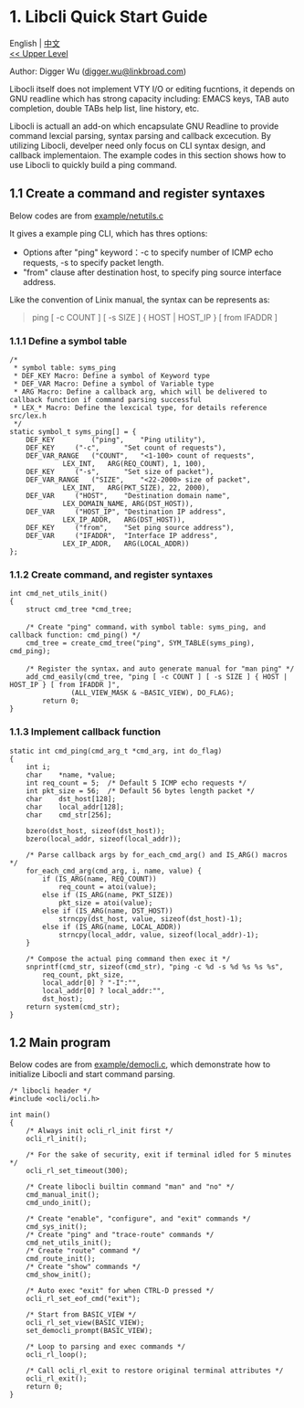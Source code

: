 # 1. Libcli Quick Start Guide

English | [中文](Quick%20Start%20Guide.zh_CN.md)
<br>
[<< Upper Level](README.md)  

Author: Digger Wu (digger.wu@linkbroad.com)

Libocli itself does not implement VTY I/O or editing fucntions, it depends on GNU readline which has strong capacity including: EMACS keys, TAB auto completion, double TABs help list, line history, etc.

Libocli is actuall an add-on which encapsulate GNU Readline to provide command lexcial parsing, syntax parsing and callback excecution.
By utilizing Libocli, develper need only focus on CLI syntax design, and callback implementaion.
The example codes in this section shows how to use Libocli to quickly build a ping command.

## 1.1 Create a command and register syntaxes

Below codes are from [example/netutils.c](../example/netutils.c)  

It gives a example ping CLI, which has thres options:
- Options after "ping" keyword：-c to specify number of ICMP echo requests, -s to specify packet length.
- "from" clause after destination host, to specify ping source interface address.

Like the convention of Linix manual, the syntax can be represents as:
>ping [ -c COUNT ] [ -s SIZE ] { HOST | HOST_IP } [ from IFADDR ]  

### 1.1.1 Define a symbol table
```
/*
 * symbol table: syms_ping
 * DEF_KEY Macro: Define a symbol of Keyword type
 * DEF_VAR Macro: Define a symbol of Variable type
 * ARG Macro: Define a callback arg, which will be delivered to callback function if command parsing successful
 * LEX_* Macro: Define the lexcical type, for details reference src/lex.h
 */
static symbol_t syms_ping[] = {
	DEF_KEY         ("ping",	"Ping utility"),
	DEF_KEY		("-c",		"Set count of requests"),
	DEF_VAR_RANGE	("COUNT",	"<1-100> count of requests",
			 LEX_INT,	ARG(REQ_COUNT), 1, 100),
	DEF_KEY		("-s",		"Set size of packet"),
	DEF_VAR_RANGE	("SIZE",	"<22-2000> size of packet",
			 LEX_INT,	ARG(PKT_SIZE), 22, 2000),
	DEF_VAR		("HOST",	"Destination domain name",
			 LEX_DOMAIN_NAME, ARG(DST_HOST)),
	DEF_VAR		("HOST_IP",	"Destination IP address",
			 LEX_IP_ADDR,	ARG(DST_HOST)),
	DEF_KEY		("from",	"Set ping source address"),
	DEF_VAR		("IFADDR",	"Interface IP address",
			 LEX_IP_ADDR,	ARG(LOCAL_ADDR))
};
```

### 1.1.2 Create command, and register syntaxes
```
int cmd_net_utils_init()
{
	struct cmd_tree *cmd_tree;
        
	/* Create "ping" command，with symbol table: syms_ping, and callback function: cmd_ping() */
	cmd_tree = create_cmd_tree("ping", SYM_TABLE(syms_ping), cmd_ping);
        
	/* Register the syntax，and auto generate manual for "man ping" */
	add_cmd_easily(cmd_tree, "ping [ -c COUNT ] [ -s SIZE ] { HOST | HOST_IP } [ from IFADDR ]",
		       (ALL_VIEW_MASK & ~BASIC_VIEW), DO_FLAG);
        return 0;
}
```

### 1.1.3 Implement callback function

```
static int cmd_ping(cmd_arg_t *cmd_arg, int do_flag)
{
	int	i;
	char	*name, *value;
	int	req_count = 5;	/* Default 5 ICMP echo requests */
	int	pkt_size = 56;	/* Default 56 bytes length packet */
	char	dst_host[128];
	char	local_addr[128];
	char	cmd_str[256];

	bzero(dst_host, sizeof(dst_host));
	bzero(local_addr, sizeof(local_addr));

	/* Parse callback args by for_each_cmd_arg() and IS_ARG() macros */
	for_each_cmd_arg(cmd_arg, i, name, value) {
		if (IS_ARG(name, REQ_COUNT))
			req_count = atoi(value);
		else if (IS_ARG(name, PKT_SIZE))
			pkt_size = atoi(value);
		else if (IS_ARG(name, DST_HOST))
			strncpy(dst_host, value, sizeof(dst_host)-1);
		else if (IS_ARG(name, LOCAL_ADDR))
			strncpy(local_addr, value, sizeof(local_addr)-1);
	}

	/* Compose the actual ping command then exec it */
	snprintf(cmd_str, sizeof(cmd_str), "ping -c %d -s %d %s %s %s",
		req_count, pkt_size,
		local_addr[0] ? "-I":"",
		local_addr[0] ? local_addr:"",
		dst_host); 
	return system(cmd_str);
}
```

## 1.2 Main program

Below codes are from [example/democli.c](../example/democli.c), which demonstrate how to initialize Libocli and start command parsing.

```
/* libocli header */
#include <ocli/ocli.h>

int main()
{
	/* Always init ocli_rl_init first */
	ocli_rl_init();

	/* For the sake of security, exit if terminal idled for 5 minutes */
	ocli_rl_set_timeout(300);

	/* Create libocli builtin command "man" and "no" */
	cmd_manual_init();
	cmd_undo_init();

	/* Create "enable", "configure", and "exit" commands */
	cmd_sys_init();
	/* Create "ping" and "trace-route" commands */
	cmd_net_utils_init();
	/* Create "route" command */
	cmd_route_init();
	/* Create "show" commands */
	cmd_show_init();

	/* Auto exec "exit" for when CTRL-D pressed */
	ocli_rl_set_eof_cmd("exit");

	/* Start from BASIC_VIEW */
	ocli_rl_set_view(BASIC_VIEW);
	set_democli_prompt(BASIC_VIEW);

	/* Loop to parsing and exec commands */
	ocli_rl_loop();

	/* Call ocli_rl_exit to restore original terminal attributes */
	ocli_rl_exit();
	return 0;
}
```
